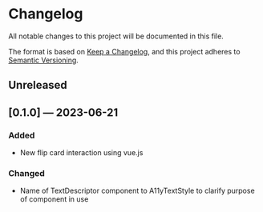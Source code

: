 # Changelog

All notable changes to this project will be documented in this file.

The format is based on [Keep a Changelog](https://keepachangelog.com/en/1.0.0/),
and this project adheres to [Semantic Versioning](https://semver.org/spec/v2.0.0.html).

## Unreleased

## [0.1.0] — 2023-06-21

### Added
- New flip card interaction using vue.js

### Changed
- Name of TextDescriptor component to A11yTextStyle to clarify purpose of component in use
